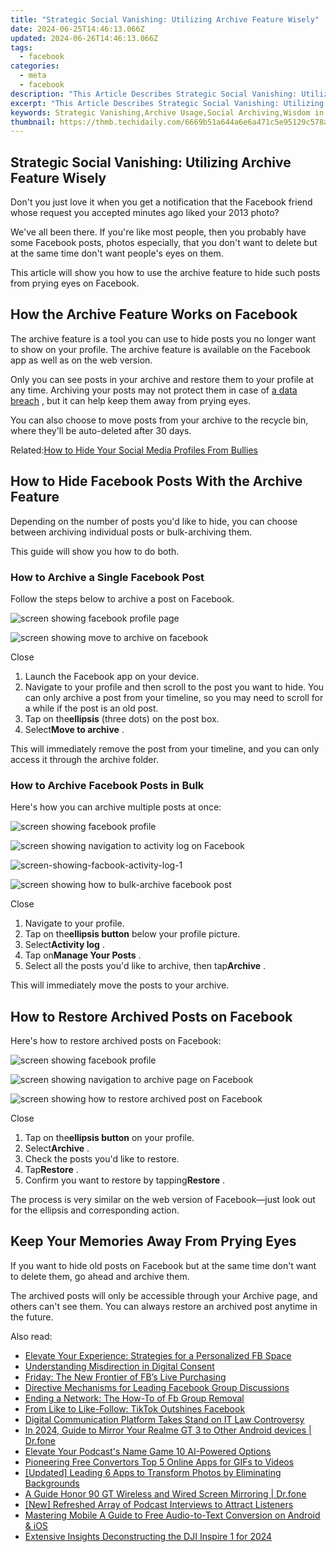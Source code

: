 ```yaml
---
title: "Strategic Social Vanishing: Utilizing Archive Feature Wisely"
date: 2024-06-25T14:46:13.066Z
updated: 2024-06-26T14:46:13.066Z
tags:
  - facebook
categories:
  - meta
  - facebook
description: "This Article Describes Strategic Social Vanishing: Utilizing Archive Feature Wisely"
excerpt: "This Article Describes Strategic Social Vanishing: Utilizing Archive Feature Wisely"
keywords: Strategic Vanishing,Archive Usage,Social Archiving,Wisdom in Hiding,Vanish Techniques,Smart Archives,Strategic Secrecy
thumbnail: https://thmb.techidaily.com/6669b51a644a6e6a471c5e95129c578aa098ea11ffbe838822c268118ff95e70.jpg
---
```


## Strategic Social Vanishing: Utilizing Archive Feature Wisely

 Don't you just love it when you get a notification that the Facebook friend whose request you accepted minutes ago liked your 2013 photo?

 We've all been there. If you're like most people, then you probably have some Facebook posts, photos especially, that you don't want to delete but at the same time don't want people's eyes on them.

 This article will show you how to use the archive feature to hide such posts from prying eyes on Facebook.

## How the Archive Feature Works on Facebook

 The archive feature is a tool you can use to hide posts you no longer want to show on your profile. The archive feature is available on the Facebook app as well as on the web version.

 Only you can see posts in your archive and restore them to your profile at any time. Archiving your posts may not protect them in case of [a data breach](https://www.makeuseof.com/worst-data-breaches/) , but it can help keep them away from prying eyes.

 You can also choose to move posts from your archive to the recycle bin, where they'll be auto-deleted after 30 days.

 Related:[How to Hide Your Social Media Profiles From Bullies](https://www.makeuseof.com/tag/how-to-hide-your-social-media-profiles/)

## How to Hide Facebook Posts With the Archive Feature

 Depending on the number of posts you'd like to hide, you can choose between archiving individual posts or bulk-archiving them.

This guide will show you how to do both.

### How to Archive a Single Facebook Post

Follow the steps below to archive a post on Facebook.

![screen showing facebook profile page](https://static1.makeuseofimages.com/wordpress/wp-content/uploads/2021/11/screen-showing-facebook-profile-page.jpg)

![screen showing move to archive on facebook](https://static1.makeuseofimages.com/wordpress/wp-content/uploads/2021/11/screen-showing-move-to-archive-on-facebook.jpg)

Close

1. Launch the Facebook app on your device.
2. Navigate to your profile and then scroll to the post you want to hide. You can only archive a post from your timeline, so you may need to scroll for a while if the post is an old post.
3. Tap on the**ellipsis** (three dots) on the post box.
4. Select**Move to archive** .

 This will immediately remove the post from your timeline, and you can only access it through the archive folder.

### How to Archive Facebook Posts in Bulk

Here's how you can archive multiple posts at once:

![screen showing facebook profile](https://static1.makeuseofimages.com/wordpress/wp-content/uploads/2021/11/screen-showing-facebook-profile.jpg)

![screen showing navigation to activity log on Facebook](https://static1.makeuseofimages.com/wordpress/wp-content/uploads/2021/11/screen-showing-navigation-to-activity-log-on-Facebook.jpg)

![screen-showing-facbook-activity-log-1](https://static1.makeuseofimages.com/wordpress/wp-content/uploads/2021/11/screen-showing-facbook-activity-log-1.jpg)

![screen showing how to bulk-archive facebook post](https://static1.makeuseofimages.com/wordpress/wp-content/uploads/2021/11/screen-showing-how-to-bulk-archive-facebook-post.jpg)

Close

1. Navigate to your profile.
2. Tap on the**ellipsis button** below your profile picture.
3. Select**Activity log** .
4. Tap on**Manage Your Posts** .
5. Select all the posts you'd like to archive, then tap**Archive** .

This will immediately move the posts to your archive.

## How to Restore Archived Posts on Facebook

Here's how to restore archived posts on Facebook:

![screen showing facebook profile](https://static1.makeuseofimages.com/wordpress/wp-content/uploads/2021/11/screen-showing-facebook-profile.jpg)

![screen showing navigation to archive page on Facebook](https://static1.makeuseofimages.com/wordpress/wp-content/uploads/2021/11/screen-showing-navigation-to-archive-page-on-Facebook.jpg)

![screen showing how to restore archived post on Facebook](https://static1.makeuseofimages.com/wordpress/wp-content/uploads/2021/11/screen-showing-how-to-restore-archived-post-on-Facebook.jpg)

Close

1. Tap on the**ellipsis button** on your profile.
2. Select**Archive** .
3. Check the posts you'd like to restore.
4. Tap**Restore** .
5. Confirm you want to restore by tapping**Restore** .

 The process is very similar on the web version of Facebook—just look out for the ellipsis and corresponding action.

## Keep Your Memories Away From Prying Eyes

 If you want to hide old posts on Facebook but at the same time don't want to delete them, go ahead and archive them.

 The archived posts will only be accessible through your Archive page, and others can't see them. You can always restore an archived post anytime in the future.


<ins class="adsbygoogle"
     style="display:block"
     data-ad-format="autorelaxed"
     data-ad-client="ca-pub-7571918770474297"
     data-ad-slot="1223367746"></ins>



<ins class="adsbygoogle"
     style="display:block"
     data-ad-client="ca-pub-7571918770474297"
     data-ad-slot="8358498916"
     data-ad-format="auto"
     data-full-width-responsive="true"></ins>

<span class="atpl-alsoreadstyle">Also read:</span>
<div><ul>
<li><a href="https://facebook.techidaily.com/elevate-your-experience-strategies-for-a-personalized-fb-space/"><u>Elevate Your Experience: Strategies for a Personalized FB Space</u></a></li>
<li><a href="https://facebook.techidaily.com/understanding-misdirection-in-digital-consent/"><u>Understanding Misdirection in Digital Consent</u></a></li>
<li><a href="https://facebook.techidaily.com/friday-the-new-frontier-of-fbs-live-purchasing/"><u>Friday: The New Frontier of FB’s Live Purchasing</u></a></li>
<li><a href="https://facebook.techidaily.com/directive-mechanisms-for-leading-facebook-group-discussions/"><u>Directive Mechanisms for Leading Facebook Group Discussions</u></a></li>
<li><a href="https://facebook.techidaily.com/ending-a-network-the-how-to-of-fb-group-removal/"><u>Ending a Network: The How-To of Fb Group Removal</u></a></li>
<li><a href="https://facebook.techidaily.com/from-like-to-like-follow-tiktok-outshines-facebook/"><u>From Like to Like-Follow: TikTok Outshines Facebook</u></a></li>
<li><a href="https://facebook.techidaily.com/digital-communication-platform-takes-stand-on-it-law-controversy/"><u>Digital Communication Platform Takes Stand on IT Law Controversy</u></a></li>
<li><a href="https://screen-mirror.techidaily.com/in-2024-guide-to-mirror-your-realme-gt-3-to-other-android-devices-drfone-by-drfone-android/"><u>In 2024, Guide to Mirror Your Realme GT 3 to Other Android devices | Dr.fone</u></a></li>
<li><a href="https://extra-hints.techidaily.com/elevate-your-podcasts-name-game-10-ai-powered-options/"><u>Elevate Your Podcast's Name Game  10 AI-Powered Options</u></a></li>
<li><a href="https://extra-hints.techidaily.com/pioneering-free-convertors-top-5-online-apps-for-gifs-to-videos/"><u>Pioneering Free Convertors  Top 5 Online Apps for GIFs to Videos</u></a></li>
<li><a href="https://extra-skills.techidaily.com/updated-leading-6-apps-to-transform-photos-by-eliminating-backgrounds/"><u>[Updated] Leading 6 Apps to Transform Photos by Eliminating Backgrounds</u></a></li>
<li><a href="https://screen-mirror.techidaily.com/a-guide-honor-90-gt-wireless-and-wired-screen-mirroring-drfone-by-drfone-android/"><u>A Guide Honor 90 GT Wireless and Wired Screen Mirroring | Dr.fone</u></a></li>
<li><a href="https://extra-skills.techidaily.com/new-refreshed-array-of-podcast-interviews-to-attract-listeners/"><u>[New] Refreshed Array of Podcast Interviews to Attract Listeners</u></a></li>
<li><a href="https://sound-optimizing.techidaily.com/mastering-mobile-a-guide-to-free-audio-to-text-conversion-on-android-and-ios/"><u>Mastering Mobile A Guide to Free Audio-to-Text Conversion on Android & iOS</u></a></li>
<li><a href="https://some-approaches.techidaily.com/extensive-insights-deconstructing-the-dji-inspire-1-for-2024/"><u>Extensive Insights  Deconstructing the DJI Inspire 1 for 2024</u></a></li>
</ul></div>
